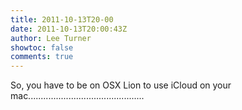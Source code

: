 ```yaml
---
title: 2011-10-13T20-00
date: 2011-10-13T20:00:43Z
author: Lee Turner
showtoc: false
comments: true
---
```


So, you have to be on OSX Lion to use iCloud on your mac..............................................

